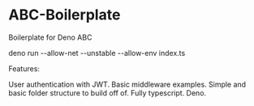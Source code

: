 # ABC-Boilerplate
Boilerplate for Deno ABC

deno run --allow-net --unstable --allow-env index.ts

Features: 

User authentication with JWT.
Basic middleware examples.
Simple and basic folder structure to build off of. 
Fully typescript.
Deno.
